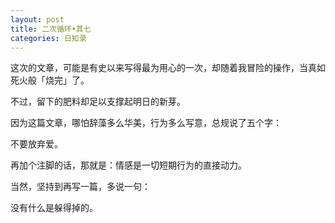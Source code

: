 ```yaml
---
layout: post
title: 二次循环•其七
categories: 日知录
---
```


这次的文章，可能是有史以来写得最为用心的一次，却随着我冒险的操作，当真如死火般「烧完」了。

不过，留下的肥料却足以支撑起明日的新芽。

因为这篇文章，哪怕辞藻多么华美，行为多么写意，总规说了五个字：

不要放弃爱。

再加个注脚的话，那就是：情感是一切短期行为的直接动力。

当然，坚持到再写一篇，多说一句：

没有什么是躲得掉的。